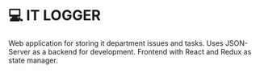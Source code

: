 # 💻 IT LOGGER

Web application for storing it department issues and tasks. Uses JSON-Server as a backend for development. Frontend with React and Redux as state manager.
